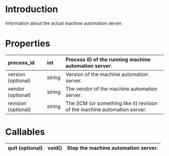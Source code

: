 # Introduction #

Information about the actual machine automation server.


# Properties #

| process\_id | int | Process ID of the running machine automation server. |
|:------------|:----|:-----------------------------------------------------|
| version (optional) | string | Version of the machine automation server.            |
| vendor  (optional) | string | The vendor of the machine automation server.         |
| revision (optional) | string | The SCM (or something like it) revision of the machine automation server. |

# Callables #

| quit (optional) | void() | Stop the machine automation server. |
|:----------------|:-------|:------------------------------------|